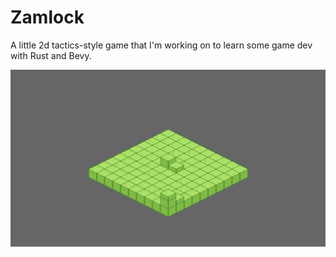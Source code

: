 # Zamlock

A little 2d tactics-style game that I'm working on to learn some game dev with Rust and Bevy.

![Tilemap with multiple elevations](https://github.com/hollg/zamlock/blob/master/screenshot.png?raw=true)
